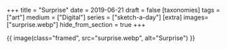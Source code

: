 +++
title = "Surprise"
date = 2019-06-21
draft =  false
[taxonomies]
tags = ["art"]
medium = ["Digital"]
series = ["sketch-a-day"]
[extra]
images= ["surprise.webp"]
hide_from_section = true
+++

{{ image(class="framed", src="surprise.webp", alt="Surprise") }}
